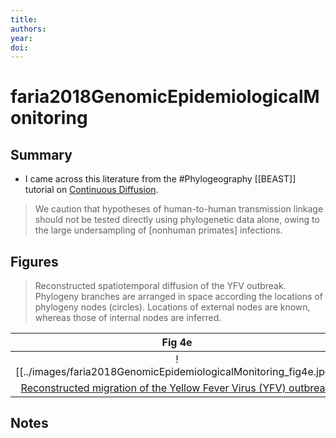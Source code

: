 ```yaml
---
title:
authors:
year:
doi:
---
```


# faria2018GenomicEpidemiologicalMonitoring

## Summary

- I came across this literature from the #Phylogeography  [[BEAST]] tutorial on [Continuous Diffusion](https://beast.community/workshop_continuous_diffusion_yfv).
>We caution that hypotheses of human-to-human transmission linkage should not be tested directly using phylogenetic data alone, owing to the large undersampling of [nonhuman primates] infections.

## Figures

> Reconstructed spatiotemporal diffusion of the YFV outbreak. Phylogeny branches are arranged in space according the locations of phylogeny nodes (circles). Locations of external nodes are known, whereas those of internal nodes are inferred.

|                    Fig 4e                     |
|:--------------------------------------------:|
| ![[../images/faria2018GenomicEpidemiologicalMonitoring_fig4e.jpg]] |
| [Reconstructed migration of the Yellow Fever Virus (YFV) outbreak.](faria2018GenomicEpidemiologicalMonitoring) |


## Notes